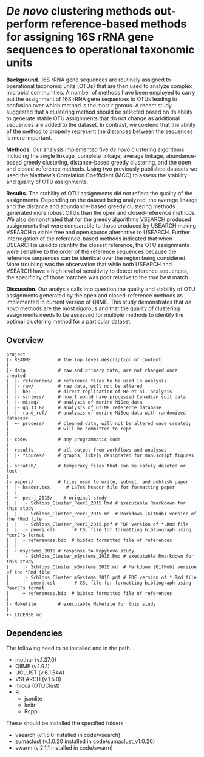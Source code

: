 ***De novo* clustering methods out-perform reference-based methods for assigning 16S rRNA gene sequences to operational taxonomic units**
=======

**Background.** 16S rRNA gene sequences are routinely assigned to operational taxonomic units (OTUs) that are then used to analyze complex microbial communities. A number of methods have been employed to carry out the assignment of 16S rRNA gene sequences to OTUs leading to confusion over which method is the most rigorous. A recent study suggested that a clustering method should be selected based on its ability to generate stable OTU assignments that do not change as additional sequences are added to the dataset. In contrast, we contend that the ability of the method to properly represent the distances between the sequences is more important.

**Methods.** Our analysis implemented five *de novo* clustering algorithms including the single linkage, complete linkage, average linkage, abundance-based greedy clustering, distance-based greedy clustering, and the open and closed-reference methods. Using two previously published datasets we used the Matthew’s Correlation Coefficient (MCC) to assess the stability and quality of OTU assignments.

**Results.** The stability of OTU assignments did not reflect the quality of the assignments. Depending on the dataset being analyzed, the average linkage and the distance and abundance-based greedy clustering methods generated more robust OTUs than the open and closed-reference methods. We also demonstrated that for the greedy algorithms VSEARCH produced assignments that were comparable to those produced by USEARCH making VSEARCH a viable free and open source alternative to USEARCH. Further interrogation of the reference-based methods indicated that when USEARCH is used to identify the closest reference, the OTU assignments were sensitive to the order of the reference sequences because the reference sequences can be identical over the region being considered. More troubling was the observation that while both USEARCH and VSEARCH have a high level of sensitivity to detect reference sequences, the specificity of those matches was poor relative to the true best match.

**Discussion.** Our analysis calls into question the quality and stability of OTU assignments generated by the open and closed-reference methods as implemented in current version of QIIME. This study demonstrates that *de novo* methods are the most rigorous and that the quality of clustering assignments needs to be assessed for multiple methods to identify the optimal clustering method for a particular dataset.



Overview
--------

    project
    |- README          # the top level description of content
    |
    |- data            # raw and primary data, are not changed once created
    |  |- references/  # reference files to be used in analysis
    |  |- raw/         # raw data, will not be altered
    |  |- he/	       # direct replication of He et al. analysis
    |  |- schloss/     # how I would have processed Canadian soil data
    |  |- miseq/       # analysis of murine MiSeq data
    |  |- gg_13_8/     # analysis of QIIME reference database
    |  |- rand_ref/    # analysis of murine MiSeq data with randomized database
    |  +- process/     # cleaned data, will not be altered once created;
    |                  # will be committed to repo
    |
    |- code/           # any programmatic code
    |
    |- results         # all output from workflows and analyses
    |  |- figures/     # graphs, likely designated for manuscript figures
    |
    |- scratch/        # temporary files that can be safely deleted or lost
    |
	|- papers/		   # files used to write, submit, and publish paper
	|  |- header.tex      # LaTeX header file for formatting paper
    |  |
	|  +- peerj_2015/    # original study
	|  |  |- Schloss_Cluster_PeerJ_2015.Rmd # executable Rmarkdown for this study
	|  |  |- Schloss_Cluster_PeerJ_2015.md  # Markdown (GitHub) version of the *Rmd file
	|  |  |- Schloss_Cluster_PeerJ_2015.pdf # PDF version of *.Rmd file
	|  |  |- peerj.csl       # CSL file for formatting bibliograph using PeerJ's format
	|  |  + references.bib  # bibtex formatted file of references
	|  |
	|  + msystems_2016 # response to Kopylova study
	|     |- Schloss_Cluster_mSystems_2016.Rmd # executable Rmarkdown for this study
	|     |- Schloss_Cluster_mSystems_2016.md  # Markdown (GitHub) version of the *Rmd file
	|     |- Schloss_Cluster_mSystems_2016.pdf # PDF version of *.Rmd file
	|     |- peerj.csl       # CSL file for formatting bibliograph using PeerJ's format
	|     + references.bib  # bibtex formatted file of references
	|
    |- Makefile        # executable Makefile for this study
    |
    +- LICENSE.md



Dependencies
------------
The following need to be installed and in the path...
* mothur (v.1.37.0)
* QIIME (v.1.9.1)
* UCLUST (v.6.1.544)
* VSEARCH (v.1.5.0)
* micca (OTUClust)
* R
	+ jsonlite
    + knitr
    + Rcpp



These should be installed the specified folders
* vsearch (v.1.5.0 installed in code/vsearch)
* sumaclust (v.1.0.20 installed in code/sumaclust_v1.0.20)
* swarm (v.2.1.1 installed in code/swarm)
